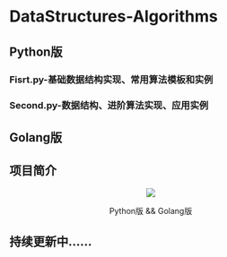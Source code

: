 # DataStructures-Algorithms 

## Python版
### Fisrt.py-基础数据结构实现、常用算法模板和实例
### Second.py-数据结构、进阶算法实现、应用实例

## Golang版


## 项目简介
<div align=center>

![](https://img.shields.io/badge/数据结构与算法-blue?logo=go&style=for-the-badge)

</div>

<p align="center">Python版 && Golang版
</p>

## 持续更新中......

 











